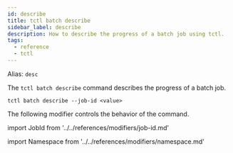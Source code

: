 ```yaml
---
id: describe
title: tctl batch describe
sidebar_label: describe
description: How to describe the progress of a batch job using tctl.
tags:
  - reference
  - tctl
---
```


Alias: `desc`

The `tctl batch describe` command describes the progress of a batch job.

`tctl batch describe --job-id <value>`

The following modifier controls the behavior of the command.

<!--JobId-->

import JobId from '../../references/modifiers/job-id.md'

<JobId />

<!--Namespace-->

import Namespace from '../../references/modifiers/namespace.md'

<Namespace />
